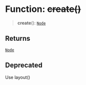 # Function: ~~create()~~

> **create**(): [`Node`](../classes/Node)

## Returns

[`Node`](../classes/Node)

## Deprecated

Use layout()
